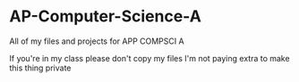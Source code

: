 # AP-Computer-Science-A
All of my files and projects for APP COMPSCI A

If you're in my class please don't copy my files I'm not paying extra to make this thing private
